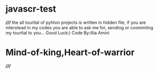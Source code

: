 # javascr-test
 ***///***
the all tourtial of pyhton projects is written in hidden file, 
if you are interstead in my codes you are able to ask me for,
sending or coommting my tourtial to you...
Good Luck:)
Code By:illia Amini
# Mind-of-king,Heart-of-warrior 
 ***///***

